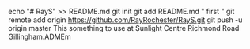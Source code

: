 echo "# RayS" >> README.md
git init
git add  README.md " first "
git remote add origin https://github.com/RayRochester/RayS.git
git push -u origin master This something  to use at Sunlight Centre Richmond Road Gillingham.ADMEm
